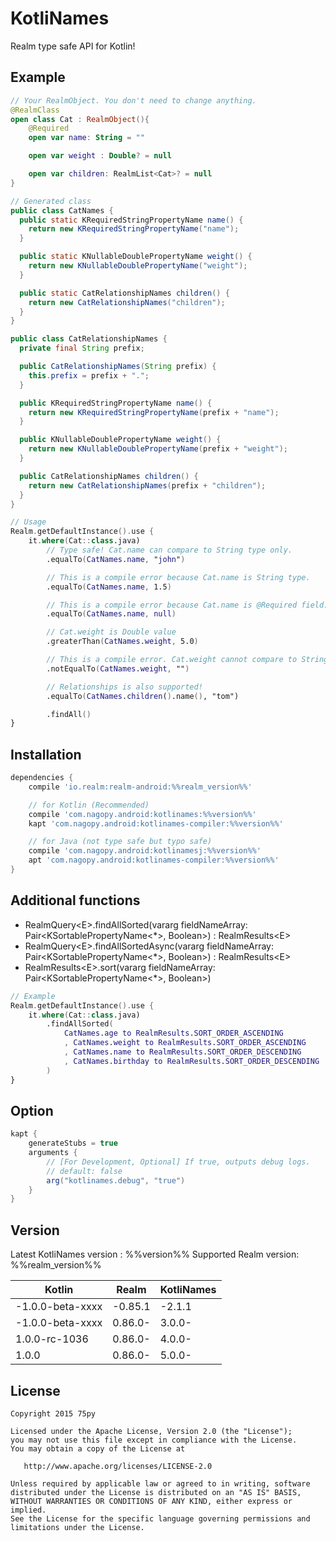 # KotliNames

Realm type safe API for Kotlin!

## Example

```kotlin
// Your RealmObject. You don't need to change anything.
@RealmClass
open class Cat : RealmObject(){
    @Required
    open var name: String = ""

    open var weight : Double? = null

    open var children: RealmList<Cat>? = null
}
```

```java
// Generated class
public class CatNames {
  public static KRequiredStringPropertyName name() {
    return new KRequiredStringPropertyName("name");
  }

  public static KNullableDoublePropertyName weight() {
    return new KNullableDoublePropertyName("weight");
  }

  public static CatRelationshipNames children() {
    return new CatRelationshipNames("children");
  }
}

public class CatRelationshipNames {
  private final String prefix;

  public CatRelationshipNames(String prefix) {
    this.prefix = prefix + ".";
  }

  public KRequiredStringPropertyName name() {
    return new KRequiredStringPropertyName(prefix + "name");
  }

  public KNullableDoublePropertyName weight() {
    return new KNullableDoublePropertyName(prefix + "weight");
  }

  public CatRelationshipNames children() {
    return new CatRelationshipNames(prefix + "children");
  }
}
```

```kotlin
// Usage
Realm.getDefaultInstance().use {
    it.where(Cat::class.java)
        // Type safe! Cat.name can compare to String type only.
        .equalTo(CatNames.name, "john")

        // This is a compile error because Cat.name is String type.
        .equalTo(CatNames.name, 1.5)

        // This is a compile error because Cat.name is @Required field.
        .equalTo(CatNames.name, null)

        // Cat.weight is Double value
        .greaterThan(CatNames.weight, 5.0)

        // This is a compile error. Cat.weight cannot compare to String value
        .notEqualTo(CatNames.weight, "")

        // Relationships is also supported!
        .equalTo(CatNames.children().name(), "tom")

        .findAll()
}
```


## Installation

```groovy
dependencies {
    compile 'io.realm:realm-android:%%realm_version%%'

    // for Kotlin (Recommended)
    compile 'com.nagopy.android:kotlinames:%%version%%'
    kapt 'com.nagopy.android:kotlinames-compiler:%%version%%'

    // for Java (not type safe but typo safe)
    compile 'com.nagopy.android:kotlinamesj:%%version%%'
    apt 'com.nagopy.android:kotlinames-compiler:%%version%%'
}
```


## Additional functions

* RealmQuery&lt;E>.findAllSorted(vararg fieldNameArray: Pair&lt;KSortablePropertyName&lt;*>, Boolean>) : RealmResults&lt;E>
* RealmQuery&lt;E>.findAllSortedAsync(vararg fieldNameArray: Pair&lt;KSortablePropertyName&lt;*>, Boolean>) : RealmResults&lt;E>
* RealmResults&lt;E>.sort(vararg fieldNameArray: Pair&lt;KSortablePropertyName&lt;*>, Boolean>)
```kotlin
// Example
Realm.getDefaultInstance().use {
    it.where(Cat::class.java)
        .findAllSorted(
            CatNames.age to RealmResults.SORT_ORDER_ASCENDING
            , CatNames.weight to RealmResults.SORT_ORDER_ASCENDING
            , CatNames.name to RealmResults.SORT_ORDER_DESCENDING
            , CatNames.birthday to RealmResults.SORT_ORDER_DESCENDING
        )
}
```


## Option
```groovy
kapt {
    generateStubs = true
    arguments {
        // [For Development, Optional] If true, outputs debug logs.
        // default: false
        arg("kotlinames.debug", "true")
    }
}

```

## Version

Latest KotliNames version : %%version%%
Supported Realm version: %%realm_version%%

|Kotlin|Realm|KotliNames|
|---|---|---|
|-1.0.0-beta-xxxx|-0.85.1|-2.1.1|
|-1.0.0-beta-xxxx|0.86.0-|3.0.0-|
|1.0.0-rc-1036|0.86.0-|4.0.0-|
|1.0.0|0.86.0-|5.0.0-|


## License

```
Copyright 2015 75py

Licensed under the Apache License, Version 2.0 (the "License");
you may not use this file except in compliance with the License.
You may obtain a copy of the License at

   http://www.apache.org/licenses/LICENSE-2.0

Unless required by applicable law or agreed to in writing, software
distributed under the License is distributed on an "AS IS" BASIS,
WITHOUT WARRANTIES OR CONDITIONS OF ANY KIND, either express or implied.
See the License for the specific language governing permissions and
limitations under the License.
```
